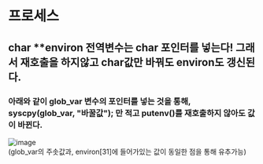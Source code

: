 # 프로세스 
## char **environ 전역변수는 char 포인터를 넣는다! 그래서 재호출을 하지않고 char값만 바꿔도 environ도 갱신된다.
### 아래와 같이 glob_var 변수의 포인터를 넣는 것을 통해, syscpy(glob_var, "바꿀값"); 만 적고 putenv()를 재호출하지 않아도 값이 바뀐다.
 ![image](https://user-images.githubusercontent.com/70988272/218240398-a5b5fcb7-2867-414a-9dbc-c9c3902ad087.png)  
 (glob_var의 주솟값과, environ[31]에 들어가있는 값이 동일한 점을 통해 유추가능)

